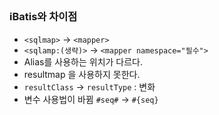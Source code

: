 ##

### iBatis와 차이점
- `<sqlmap>` -> `<mapper>`
- `<sqlamp:(생략)>` -> `<mapper namespace="필수">`
- Alias를 사용하는 위치가 다르다. 
- resultmap 을 사용하지 못한다.
- `resultClass` -> `resultType` : 변화
- 변수 사용법이 바뀜 `#seq#` -> `#{seq}`
